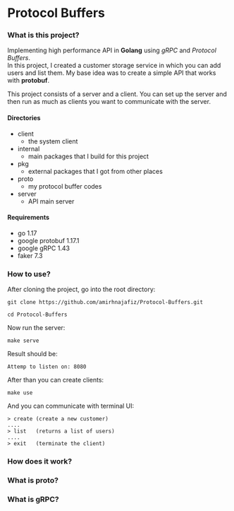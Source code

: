 # Protocol Buffers

### What is this project?
Implementing high performance API in **Golang** using _gRPC_ and _Protocol Buffers_.<br />
In this project, I created a customer storage service in which you can add users and list them.
My base idea was to create a simple API that works with **protobuf**.

This project consists of a server and a client. You can set up the server and then run
as much as clients you want to communicate with the server.

#### Directories
- client
  - the system client 
- internal
  - main packages that I build for this project
- pkg
  - external packages that I got from other places
- proto
  - my protocol buffer codes
- server
  - API main server

#### Requirements
- go 1.17
- google protobuf 1.17.1
- google gRPC 1.43
- faker 7.3

### How to use?
After cloning the project, go into the root directory:
```shell
git clone https://github.com/amirhnajafiz/Protocol-Buffers.git
```

```shell
cd Protocol-Buffers
```

Now run the server:
```shell
make serve
```

Result should be:
```shell
Attemp to listen on: 8080
```

After than you can create clients:
```shell
make use
```

And you can communicate with terminal UI:
```shell
> create (create a new customer)
....
> list   (returns a list of users)
....
> exit   (terminate the client)
```

### How does it work?
### What is proto?
### What is gRPC?